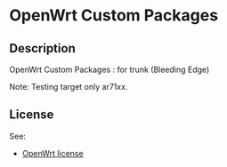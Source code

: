 # OpenWrt Custom Packages

## Description

OpenWrt Custom Packages : for trunk (Bleeding Edge)

Note: Testing target only ar71xx.

## License

See:
- [OpenWrt license](http://wiki.openwrt.org/about/license)
